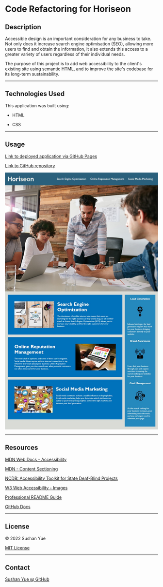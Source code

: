 # Code Refactoring for Horiseon

## Description

Accessible design is an important consideration for any business to take. Not only does it increase search engine optimisation (SEO), allowing more users to find and obtain the information, it also extends this access to a greater variety of users regardless of their individual needs.

The purpose of this project is to add web accessibility to the client's existing site using semantic HTML, and to improve the site's codebase for its long-term sustainability.

---

## Technologies Used

This application was built using: 

* HTML

* CSS

---

## Usage

[Link to deployed application via GitHub Pages](https://atlantablack.github.io/Horiseon_Code_Refactor/)

[Link to GitHub repository](https://github.com/AtlantaBlack/Horiseon_Code_Refactor)

![Screenshot of Horiseon website](assets/images/screenshot-horiseon-refactor.jpg?raw=true "Horiseon website screenshot")

---

## Resources

[MDN Web Docs - Accessibility](https://developer.mozilla.org/en-US/docs/Learn/Accessibility/HTML)

[MDN - Content Sectioning](https://developer.mozilla.org/en-US/docs/Web/HTML/Element#content_sectioning)

[NCDB: Accessibility Toolkit for State Deaf-Blind Projects](https://www.nationaldb.org/for-state-deaf-blind-projects/accessibility-toolkit/why-accessibility-is-important/)

[W3 Web Accessibility - Images](https://www.w3.org/WAI/tutorials/images/decorative/)

[Professional README Guide](https://coding-boot-camp.github.io/full-stack/github/professional-readme-guide)

[GitHub Docs](https://docs.github.com/en/get-started/writing-on-github/getting-started-with-writing-and-formatting-on-github/basic-writing-and-formatting-syntax)

---

## License

© 2022 Sushan Yue

[MIT License](/LICENSE.txt)

---

## Contact

[Sushan Yue @ GitHub](https://github.com/AtlantaBlack)
